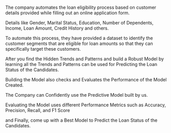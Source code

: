The company automates the loan eligibility process based on customer details provided while filling out an online application form.

Details like Gender, Marital Status, Education, Number of Dependents, Income, Loan Amount, Credit History and others.

To automate this process, they have provided a dataset to identify the customer segments that are eligible for loan amounts so that they can specifically target these customers.

After you find the Hidden Trends and Patterns and build a Robust Model by learning all the Trends and Patterns can be used for Predicting the Loan Status of the Candidates.

Building the Model also checks and Evaluates the Performance of the Model Created.

The Company can Confidently use the Predictive Model built by us.

Evaluating the Model uses different Performance Metrics such as Accuracy, Precision, Recall, and F1 Score

and Finally, come up with a Best Model to Predict the Loan Status of the Candidates.
